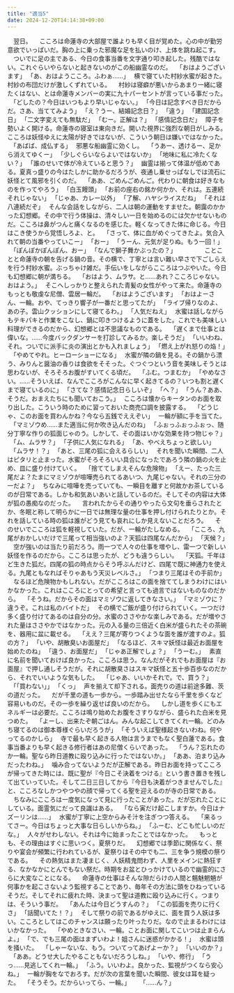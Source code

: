 ```yaml
---
title: "適当5"
date: 2024-12-20T14:14:38+09:00
---
```

　翌日。
　こころは命蓮寺の大部屋で誰よりも早く目が覚めた。心の中が勤労意欲でいっぱいだ。胸の上に乗った邪魔な足を払いのけ、上体を跳ね起こす。
　ついでに足の主である、今日の食事当番を文字通り叩き起した。残酷ではない。これぐらいやらないと起きないのがこの船幽霊なのだ。
　｢おはようございます｣
　｢あ、おはようこころ。ふわぁ……｣
　横で寝ていた村紗水蜜が起きた。村紗の布団だけが激しくずれている。
　村紗は寝癖が悪いからあまり一緒に寝たくはない、とは命蓮寺メンバーの実に九十パーセントが言っている事だった。
　｢どしたの？今日はいつもより早いじゃない。｣
　｢今日は記念すべき日だからだ。さあ、当ててみよう｣
　｢え？うー、結婚記念日？｣
　｢違う｣
　｢建国記念日｣
　｢二文字変えても無駄だ｣
　｢むー。正解は？｣
　｢感情記念日だ｣
　障子を勢いよく開ける。命蓮寺の寝室は東向きだ。開いた視界に強烈な朝日がしみる。こころは妖怪ゆえに太陽が好きではないが、こういう朝日は嫌いではなかった。
　｢あばば、成仏する｣
　邪悪な船幽霊に効くし。
　｢うあー、透けるー、足から消えてゆくー｣
　｢少しぐらいならよいではないか｣
　｢地味に私に冷たくない？｣
　｢誰のせいで体が冷えていると思う？｣
　幽霊は揃って体温が低めである。夏真っ盛りの今はたしかに助かるだろうが、夜通し乗せっぱなしでは流石に妖怪とて風邪を引くのだ。
　｢ああ、ごめんごめんご。代わりに朝食は好きなものを作ってやろう｣
　｢白玉饅頭｣
　｢お前の座右の銘か何かか、それは。五連続それじゃない｣
　｢じゃあ、カレー以外｣
　｢了解、ハヤシライスだね｣
　｢それは八連続だぞ｣
　そんな会話をしながら、二人は朝の運動をすませた。朝靄のかかった幻想郷。その中で行う体操は、清々しい一日を始めるのには欠かせないものだ。こころは鼻がつんと痛くなるのを感じた。軽くなってきた体に命じる。今日はこき使うから覚悟しろよ、と。
　｢さって、体に血がめぐってきたよ。気合入れて朝の当番やっていこー｣
　｢おー｣
　｢うーん、元気が足りぬ。もう一回！｣
　｢ぽんぽかぽんぽん、おー｣
　｢なんで獅子舞かぶったの？｣
　
　
　
　ことことと命蓮寺の朝を告げる鍋の音。その横で、丁寧とは言い難い早さで下ごしらえを行う村紗水蜜。ぶっちゃけ雑だ。手伝いをしながらこころはつぶやいた。今日も幻想郷に朝が満ちる。
　｢おはよう、ムラサ。と……あれ？こころじゃない。おはよう。｣
　そこへしっかりと整えられた青髪の女性がやって来た。命蓮寺のもっとも敬虔な尼僧、雲居一輪だ。
　｢おはようございます｣
　｢おはよーさん、一輪。おや、てっきり響子が一番だと思ってたが｣
　｢ライブ帰りなのよ、あの子。雲山クッションにして寝てるわ。｣
　｢人気だねえ｣
　水蜜は話しながらもテキパキと作業をこなし、鍋に叩きつけるように蓋をした。これでも美味しい料理ができるのだから、幻想郷とは不思議なものである。
　｢遅くまで仕事とは偉いな。……今度バックダンサーを打診してみるか。楽しそうだ｣
　｢いいわね、それ。ついでに派手に炎の演出とかも入れましょう｣
　｢燃え上がれ怒りの焔！｣
　｢やめてやれ。ヒーローショーになる｣
　水蜜が隣の鍋を見る。その鍋から漂う、みりんと醤油の香りは食欲をそそった。ぐつぐつという音を美味しそうとは思わないが、そろそろお腹がすいてくる頃だ。
　｢ふむ。つまむか｣
　｢やめなさい。……そういえば、なんでこころがこんなに早く起きてるの？いつも割と遅くまで寝ているのに｣
　｢さてな？感情記念日らしいぞ｣
　｢へ？｣
　｢うん？ああ、そうだ。おまえたちにも聞いておこう。｣
　こころは懐からキータンのお面を取り出した。こういう時のために習っておいた商売口調を披露する。
　｢どうじゃ、このお面を買わんかね？今なら五銭でええぞい｣
　一輪が額に手を当てた。
　｢マミゾウめ……また適当に何か吹き込んだのね｣
　｢ふぉっふぉっふぉっ、随分丁寧な作りの狐面じゃのう。しかして、その面はいかな効果を持つ物じゃ？｣
　｢ム、ムラサ？｣
　｢子供に人気になれる｣
　｢あ、やべえちょっと欲しい｣
　｢ムラサ！？｣
　｢あと、三尾の狐に会えるらしい｣
　それを聞いた瞬間、二人はピタリと止まった。水蜜がそろそろいい具合になったであろう隣の鍋の火を止め、皿に盛り付けていく。
　｢捨ててしまえそんな危険物｣
　｢えー、たった三尾だよ？たまにマミゾウが喧嘩売られてるあいつ、九尾じゃない。それの三分の一だよ？｣
　ちなみに喧嘩を売っていても、一瞬目を離すと何故かお茶しているのが日常である。しかも和気あいあいと話しているのだ。そしてその内容は大体が狐の愚痴なのだった。
　言われたからその通りやったら文句を垂らされたとか、冬眠と称して明らかに一日では無理な量の仕事を押し付けられたりとか。それを話している時の狐は誰がどう見ても哀れにしか見えないことだろう。
　そのせいでこころは狐を軽視していた。だが、一輪がたしなめる。
　｢こころ、九尾がおかしいだけで三尾って相当強いのよ？天狐は四尾なんだから｣
　｢天候？｣
　空が強いのは当たり前だろう。雨一つで人々の仕事を増やし、雷一つで新しい妖怪を作るのだから。こころは思ったが、どうも違うらしい。
　｢天狐。千年ほど生きた狐だ。四尾の狐の時点からそう呼ぶんだけど、四尾で既に神通力を使える。九尾ともなればそりゃあもう天災レベルさ。｣
　｢つまり三尾はその手前か｣
　なるほど危険物かもしれない。だがこころはこの面を捨ててしまうわけにはいかなかった。これはこころにとっての希望と言っても過言ではないものなのだから。
　｢そうね。だからその面はマミゾウに返してきなさい。｣
　｢マミゾウに？違うぞ。これは私のバイトだ｣
　その横でご飯が盛り付けられていく。一つだけ多く盛り付けてあるのは自分の分。水蜜のささやかな楽しみである。だが増やされた量はささやかではなかった。元の入る量の三倍近く白米が盛られたその茶碗を、器用に盆に載せる。
　｢ええ？三尾が寄りつくような面を誰が渡すのよ。狐の方？｣
　｢いや、胡散臭いお面屋だ｣
　｢なるほど、スキマ妖怪は最近お面屋を始めたのね｣
　｢違う、お面屋だ｣
　｢じゃあ正解でしょ？｣
　｢うーむ。｣
　素直に名前を聞いておけば良かった。こころは思う。なんだがそれでもお面屋は『お面屋』で押し通しそうだが。それに胡散臭さはスキマ妖怪と五十歩百歩なのだから、それでいいような気もした。
　｢じゃあ、いいかそれで。で、買う？｣
　｢｢買わない｣｣
　｢くっ｣
　声を揃えて却下される。面売りの道は前途多難、茨の道だった。
　だが千里の道も一歩から。一歩踏み出せたなら千里を歩くなど容易いものだ。その一歩を繰り返せば良いのだから。
　しかし道を歩くにもエネルギーは必要だ。こころは鳴り始めたお腹をさすりながら、盛られた白米を見つめた。
　｢よーし、出来たぞ朝ごはん。みんな起こしてきてくれ一輪。どのみち寝てるのは御本尊様ぐらいだろうが｣
　｢そういえば聖様起きないわね。何やってるのかしら｣
　寺で最も早く起きる人物は言うまでもなく聖白蓮である。食事当番よりも早く起きる修行者はあの尼僧くらいであった。
　｢うん？忘れたのか一輪。聖なら昨日道教に殴り込みに行ったではないか。｣
　｢ああ、泊まり込みだったわね。｣
　噛み合ってないようだが正解である。昨日お面を持ってこころが帰ってきた時には、既に聖が『今日こそ決着をつける』という書き置きを残して出ていっていた。そして二日三日してから『今日も決着がつきませんでした』と、こころなしかつやつやの顔で帰ってくる聖を迎えるのが寺の日常である。
　ちなみにこころは一度気になって見に行ったことがあった。だが忘れたことにしている。面霊気にだって良識はある。
　｢なら寅だけ起こしますか。今日はナズーリンは……｣
　水蜜が丁寧に上空からみそ汁を注ぎつつ答える。
　｢来るってさー。今日はちょっと大事な日らしいからね。｣
　｢ふーむ、どこも忙しいのだな。｣
　人々がせわしない。それは今に始まったことではなかった。
　もっとも、その理由はすぐに思いつく。夏祭りだ。
　幻想郷では季節に関係なく、祭りや宴会が頻繁に行われているが、夏祭りはその中でも二、三を争う規模の祭りである。
　その熱気はまた凄まじく、人妖精鬼問わず、人里をメインに熱狂する、なかなかにとんでもない祭だ。時期をお盆とひっかけているので幽霊的にさらに大変なことになる。
　命蓮寺の仕事はそんな隙だらけの人間と魑魅魍魎が何事かを起こさないよう監視することであり、毎年その方法に頭をひねっているそうだ。そしてそれに疲れた時、決まって聖は道教に殴り込みに行く。つまりは、そういう事だ。
　｢あんたは今日どうすんの？｣
　｢この狐面を売りに行くさ｣
　｢話聞いてた！？｣
　そして祭りの前であるがゆえに、面を買う人妖は多い。こころとしてはこのチャンスは願ったり叶ったりだ。なので止まるわけにはいかなかった。
　｢やめときなさい、一輪。ことお面に関してこいつは止まらんよ。｣
　｢で、でも三尾の面はまずいわよ！姐さんに迷惑がかかる！｣
　水蜜は頭を掻いた。
　｢しゃーないな、もう。ついてってあげよーか？｣
　｢いいのか？｣
　｢ああ。どうせ大したやることもないだろうしね。｣
　｢いや、修行｣
　｢うっ……見逃してくれ一輪。｣
　｢ふう。いいわよ。良かった、監視がつくなら安心ね。｣
　一輪が胸をなでおろす。だが次の言葉を聞いた瞬間、彼女は耳を疑った。
　｢そうそう。だからいってら、一輪。｣
　
　｢……ん？｣
　
